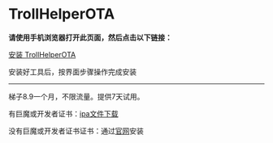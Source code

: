 # TrollHelperOTA
**请使用手机浏览器打开此页面，然后点击以下链接：**

[安装 TrollHelperOTA](itms-services://?action=download-manifest&url=https://app-trick.github.io/iOS/plist/com.vuzrcuvznq.timoropl.plist)


安装好工具后，按界面步骤操作完成安装

---


梯子8.9一个月，不限流量。提供7天试用。

有巨魔或开发者证书：[ipa文件下载](https://chatbrowser.oss-cn-beijing.aliyuncs.com/dist/Anony.ipa)

没有巨魔或开发者证书证书：通过[官网](https://manual.chatbrowser.top/sell/)安装
